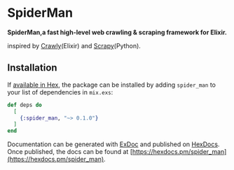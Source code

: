 # SpiderMan

**SpiderMan,a fast high-level web crawling & scraping framework for Elixir.**

inspired by [Crawly](https://github.com/elixir-crawly/crawly)(Elixir) and [Scrapy]()(Python).

## Installation

If [available in Hex](https://hex.pm/docs/publish), the package can be installed
by adding `spider_man` to your list of dependencies in `mix.exs`:

```elixir
def deps do
  [
    {:spider_man, "~> 0.1.0"}
  ]
end
```

Documentation can be generated with [ExDoc](https://github.com/elixir-lang/ex_doc)
and published on [HexDocs](https://hexdocs.pm). Once published, the docs can
be found at [https://hexdocs.pm/spider_man](https://hexdocs.pm/spider_man).

